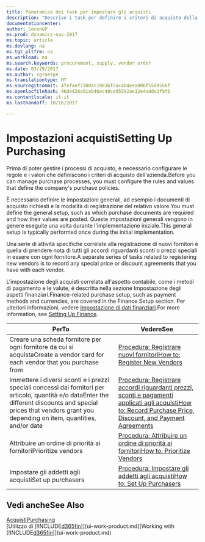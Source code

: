 ```yaml
---
title: Panoramica dei task per impostare gli acquisti
description: "Descrive i task per definire i criteri di acquisto della società e impostare i processi di acquisto."
documentationcenter: 
author: SorenGP
ms.prod: dynamics-nav-2017
ms.topic: article
ms.devlang: na
ms.tgt_pltfrm: na
ms.workload: na
ms.search.keywords: procurement, supply, vendor order
ms.date: 03/29/2017
ms.author: sgroespe
ms.translationtype: HT
ms.sourcegitcommit: 4fefaef7380ac10836fcac404eea006f55d8556f
ms.openlocfilehash: 46de426a91eb46ec40ce95592ae12e4adda3f9f6
ms.contentlocale: it-it
ms.lasthandoff: 10/16/2017

---
```

# <a name="setting-up-purchasing"></a><span data-ttu-id="e1112-103">Impostazioni acquisti</span><span class="sxs-lookup"><span data-stu-id="e1112-103">Setting Up Purchasing</span></span>
<span data-ttu-id="e1112-104">Prima di poter gestire i processi di acquisto, è necessario configurare le regole e i valori che definiscono i criteri di acquisto dell'azienda.</span><span class="sxs-lookup"><span data-stu-id="e1112-104">Before you can manage purchase processes, you must configure the rules and values that define the company's purchase policies.</span></span>

<span data-ttu-id="e1112-105">È necessario definire le impostazioni generali, ad esempio i documenti di acquisto richiesti e la modalità di registrazione del relativo valore.</span><span class="sxs-lookup"><span data-stu-id="e1112-105">You must define the general setup, such as which purchase documents are required and how their values are posted.</span></span> <span data-ttu-id="e1112-106">Queste impostazioni generali vengono in genere eseguite una volta durante l'implementazione iniziale.</span><span class="sxs-lookup"><span data-stu-id="e1112-106">This general setup is typically performed once during the initial implementation.</span></span>

<span data-ttu-id="e1112-107">Una serie di attività specifiche correlate alla registrazione di nuovi fornitori è quella di prendere nota di tutti gli accordi riguardanti sconti o prezzi speciali in essere con ogni fornitore.</span><span class="sxs-lookup"><span data-stu-id="e1112-107">A separate series of tasks related to registering new vendors is to record any special price or discount agreements that you have with each vendor.</span></span>

<span data-ttu-id="e1112-108">L'impostazione degli acquisti correlata all'aspetto contabile, come i metodi di pagamento e le valute, è descritta nella sezione Impostazione degli aspetti finanziari.</span><span class="sxs-lookup"><span data-stu-id="e1112-108">Finance-related purchase setup, such as payment methods and currencies, are covered in the Finance Setup section.</span></span> <span data-ttu-id="e1112-109">Per ulteriori informazioni, vedere [Impostazione di dati finanziari](finance-setup-finance.md).</span><span class="sxs-lookup"><span data-stu-id="e1112-109">For more information, see [Setting Up Finance](finance-setup-finance.md).</span></span>

| <span data-ttu-id="e1112-110">Per</span><span class="sxs-lookup"><span data-stu-id="e1112-110">To</span></span> | <span data-ttu-id="e1112-111">Vedere</span><span class="sxs-lookup"><span data-stu-id="e1112-111">See</span></span> |
| --- | --- |
| <span data-ttu-id="e1112-112">Creare una scheda fornitore per ogni fornitore da cui si acquista</span><span class="sxs-lookup"><span data-stu-id="e1112-112">Create a vendor card for each vendor that you purchase from</span></span>|[<span data-ttu-id="e1112-113">Procedura: Registrare nuovi fornitori</span><span class="sxs-lookup"><span data-stu-id="e1112-113">How to: Register New Vendors</span></span>](purchasing-how-register-new-vendors.md) |
| <span data-ttu-id="e1112-114">Immettere i diversi sconti e i prezzi speciali concessi dai fornitori per articolo, quantità e/o data</span><span class="sxs-lookup"><span data-stu-id="e1112-114">Enter the different discounts and special prices that vendors grant you depending on item, quantities, and/or date</span></span> |[<span data-ttu-id="e1112-115">Procedura: Registrare accordi riguardanti prezzi, sconti e pagamenti applicati agli acquisti</span><span class="sxs-lookup"><span data-stu-id="e1112-115">How to: Record Purchase Price, Discount, and Payment Agreements</span></span>](purchasing-how-record-purchase-price-discount-payment-agreements.md) |
| <span data-ttu-id="e1112-116">Attribuire un ordine di priorità ai fornitori</span><span class="sxs-lookup"><span data-stu-id="e1112-116">Prioritize vendors</span></span> |[<span data-ttu-id="e1112-117">Procedura: Attribuire un ordine di priorità ai fornitori</span><span class="sxs-lookup"><span data-stu-id="e1112-117">How to: Prioritize Vendors</span></span>](purchasing-how-prioritize-vendors.md) |
| <span data-ttu-id="e1112-118">Impostare gli addetti agli acquisti</span><span class="sxs-lookup"><span data-stu-id="e1112-118">Set up purchasers</span></span> |[<span data-ttu-id="e1112-119">Procedura: Impostare gli addetti agli acquisti</span><span class="sxs-lookup"><span data-stu-id="e1112-119">How to: Set Up Purchasers</span></span>](purchasing-how-setup-purchasers.md) |

## <a name="see-also"></a><span data-ttu-id="e1112-120">Vedi anche</span><span class="sxs-lookup"><span data-stu-id="e1112-120">See Also</span></span>
[<span data-ttu-id="e1112-121">Acquisti</span><span class="sxs-lookup"><span data-stu-id="e1112-121">Purchasing</span></span>](purchasing-manage-purchasing.md)  
<span data-ttu-id="e1112-122">[Utilizzo di [!INCLUDE[d365fin](includes/d365fin_md.md)]](ui-work-product.md)</span><span class="sxs-lookup"><span data-stu-id="e1112-122">[Working with [!INCLUDE[d365fin](includes/d365fin_md.md)]](ui-work-product.md)</span></span>

